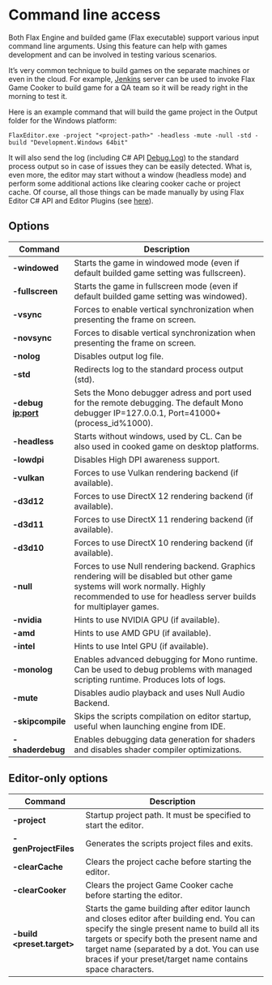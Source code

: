 # Command line access

Both Flax Engine and builded game (Flax executable) support various input command line arguments.
Using this feature can help with games development and can be involved in testing various scenarios.

It’s very common technique to build games on the separate machines or even in the cloud. For example, [Jenkins](https://jenkins-ci.org/) server can be used to invoke Flax Game Cooker to build game for a QA team so it will be ready right in the morning to test it.

Here is an example command that will build the game project in the Output folder for the Windows platform:

```
FlaxEditor.exe -project "<project-path>" -headless -mute -null -std -build "Development.Windows 64bit"
```

It will also send the log (including C# API [Debug.Log](https://docs.flaxengine.com/api/FlaxEngine.Debug.html#FlaxEngine_Debug_Log_System_Object_)) to the standard process output so in case of issues they can be easily detected. What is, even more, the editor may start without a window (headless mode) and perform some additional actions like clearing cooker cache or project cache.
Of course, all those things can be made manually by using Flax Editor C# API and Editor Plugins (see [here](https://docs.flaxengine.com/api/FlaxEditor.GameCooker.html)).

## Options

| Command | Description |
|--------|--------|
| **-windowed** | Starts the game in windowed mode (even if default builded game setting was fullscreen). |
| **-fullscreen** | Starts the game in fullscreen mode (even if default builded game setting was windowed). |
| **-vsync** | Forces to enable vertical synchronization when presenting the frame on screen. |
| **-novsync** | Forces to disable vertical synchronization when presenting the frame on screen. |
| **-nolog** | Disables output log file. |
| **-std** | Redirects log to the standard process output (std). |
| **-debug <ip:port>** | Sets the Mono debugger adress and port used for the remote debugging. The default Mono debugger IP=127.0.0.1, Port=41000+(process_id%1000). |
| **-headless** | Starts without windows, used by CL. Can be also used in cooked game on desktop platforms. |
| **-lowdpi** | Disables High DPI awareness support. |
| **-vulkan** | Forces to use Vulkan rendering backend (if available). |
| **-d3d12** | Forces to use DirectX 12 rendering backend (if available). |
| **-d3d11** | Forces to use DirectX 11 rendering backend (if available). |
| **-d3d10** | Forces to use DirectX 10 rendering backend (if available). |
| **-null** | Forces to use Null rendering backend. Graphics rendering will be disabled but other game systems will work normally. Highly recommended to use for headless server builds for multiplayer games. |
| **-nvidia** | Hints to use NVIDIA GPU (if available). |
| **-amd** | Hints to use AMD GPU (if available). |
| **-intel** | Hints to use Intel GPU (if available). |
| **-monolog** | Enables advanced debugging for Mono runtime. Can be used to debug problems with managed scripting runtime. Produces lots of logs. |
| **-mute** | Disables audio playback and uses Null Audio Backend. |
| **-skipcompile** | Skips the scripts compilation on editor startup, useful when launching engine from IDE. |
| **-shaderdebug** | Enables debugging data generation for shaders and disables shader compiler optimizations. |

## Editor-only options

| Command | Description |
|--------|--------|
| **-project <path>** | Startup project path. It must be specified to start the editor. |
| **-genProjectFiles** | Generates the scripts project files and exits. |
| **-clearCache** | Clears the project cache before starting the editor. |
| **-clearCooker** | Clears the project Game Cooker cache before starting the editor. |
| **-build <preset.target>** | Starts the game building after editor launch and closes editor after building end. You can specify the single present name to build all its targets or specify both the present name and target name (separated by a dot. You can use braces if your preset/target name contains space characters. |

